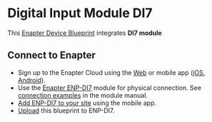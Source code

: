 # Digital Input Module DI7

This [Enapter Device Blueprint](https://github.com/Enapter/marketplace#blue_book-enapter-device-blueprints) integrates **DI7 module**

## Connect to Enapter

- Sign up to the Enapter Cloud using the [Web](https://cloud.enapter.com/) or mobile app ([iOS](https://apps.apple.com/app/id1388329910), [Android](https://play.google.com/store/apps/details?id=com.enapter&hl=en)).
- Use the [Enapter ENP-DI7](https://handbook.enapter.com/modules/ENP-DI7/ENP-DI7.html) module for physical connection. See [connection examples](https://handbook.enapter.com/modules/ENP-DI7/ENP-DI7.html#connection-example) in the module manual.
- [Add ENP-DI7 to your site](https://handbook.enapter.com/software/mobile/android_mobile_app.html#adding-sites-and-devices) using the mobile app.
- [Upload](https://developers.enapter.com/docs/tutorial/uploading-blueprint/) this blueprint to ENP-DI7.
